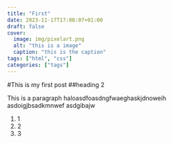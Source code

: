 ```yaml
---
title: "First"
date: 2023-11-17T17:08:07+01:00
draft: false
cover:
  image: img/pixelart.png
  alt: "this is a image"
  caption: "this is the caption"
tags: ["html", "css"]
categories: ["tags"]
---
```


#This is my first post
##heading 2

This is a paragraph
haloasdfoasdngfwaeghaskjdnoweih
asdoigjbsadkmnwef
asdgibajw

1. 1
2. 2
3. 3
